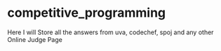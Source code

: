 # competitive_programming
Here I will Store all the answers from uva, codechef, spoj and any other Online Judge Page
